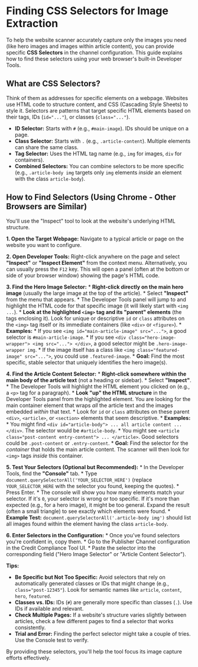 # Finding CSS Selectors for Image Extraction

To help the website scanner accurately capture only the images you need (like hero images and images within article content), you can provide specific **CSS Selectors** in the channel configuration. This guide explains how to find these selectors using your web browser's built-in Developer Tools.

## What are CSS Selectors?

Think of them as addresses for specific elements on a webpage. Websites use HTML code to structure content, and CSS (Cascading Style Sheets) to style it. Selectors are patterns that target specific HTML elements based on their tags, IDs (`id="..."`), or classes (`class="..."`).

*   **ID Selector:** Starts with `#` (e.g., `#main-image`). IDs should be unique on a page.
*   **Class Selector:** Starts with `.` (e.g., `.article-content`). Multiple elements can share the same class.
*   **Tag Selector:** Uses the HTML tag name (e.g., `img` for images, `div` for containers).
*   **Combined Selectors:** You can combine selectors to be more specific (e.g., `.article-body img` targets only `img` elements *inside* an element with the class `article-body`).

## How to Find Selectors (Using Chrome - Other Browsers are Similar)

You'll use the "Inspect" tool to look at the website's underlying HTML structure.

**1. Open the Target Webpage:**
Navigate to a typical article or page on the website you want to configure.

**2. Open Developer Tools:**
Right-click anywhere on the page and select **"Inspect"** or **"Inspect Element"** from the context menu. Alternatively, you can usually press the `F12` key. This will open a panel (often at the bottom or side of your browser window) showing the page's HTML code.

**3. Find the Hero Image Selector:**
    *   **Right-click directly on the main hero image** (usually the large image at the top of the article).
    *   Select **"Inspect"** from the menu that appears.
    *   The Developer Tools panel will jump to and highlight the HTML code for that specific image (it will likely start with `<img ...`).
    *   **Look at the highlighted `<img>` tag and its "parent" elements** (the tags enclosing it). Look for unique or descriptive `id` or `class` attributes on the `<img>` tag itself or its immediate containers (like `<div>` or `<figure>`).
    *   **Examples:**
        *   If you see `<img id="main-article-image" src="...">`, a good selector is `#main-article-image`.
        *   If you see `<div class="hero-image-wrapper"> <img src="..."> </div>`, a good selector might be `.hero-image-wrapper img`.
        *   If the image itself has a class like `<img class="featured-image" src="...">`, you could use `.featured-image`.
    *   **Goal:** Find the most specific, stable selector that uniquely identifies the hero image(s).

**4. Find the Article Content Selector:**
    *   **Right-click somewhere within the main body of the article text** (not a heading or sidebar).
    *   Select **"Inspect"**.
    *   The Developer Tools will highlight the HTML element you clicked on (e.g., a `<p>` tag for a paragraph).
    *   **Look "up" the HTML structure** in the Developer Tools panel from the highlighted element. You are looking for the main container element that wraps *all* the article text and the images embedded *within* that text.
    *   Look for `id` or `class` attributes on these parent `<div>`, `<article>`, or `<section>` elements that seem descriptive.
    *   **Examples:**
        *   You might find `<div id="article-body"> ... all article content ... </div>`. The selector would be `#article-body`.
        *   You might see `<article class="post-content entry-content"> ... </article>`. Good selectors could be `.post-content` or `.entry-content`.
    *   **Goal:** Find the selector for the *container* that holds the main article content. The scanner will then look for `<img>` tags *inside* this container.

**5. Test Your Selectors (Optional but Recommended):**
    *   In the Developer Tools, find the **"Console"** tab.
    *   Type `document.querySelectorAll('YOUR_SELECTOR_HERE')` (replace `YOUR_SELECTOR_HERE` with the selector you found, keeping the quotes).
    *   Press Enter.
    *   The console will show you how many elements match your selector. If it's `0`, your selector is wrong or too specific. If it's more than expected (e.g., for a hero image), it might be too general. Expand the result (often a small triangle) to see exactly which elements were found.
    *   **Example Test:** `document.querySelectorAll('.article-body img')` should list all images found within the element having the class `article-body`.

**6. Enter Selectors in the Configuration:**
    *   Once you've found selectors you're confident in, copy them.
    *   Go to the Publisher Channel configuration in the Credit Compliance Tool UI.
    *   Paste the selector into the corresponding field ("Hero Image Selector" or "Article Content Selector").

**Tips:**

*   **Be Specific but Not Too Specific:** Avoid selectors that rely on automatically generated classes or IDs that might change (e.g., `class="post-12345"`). Look for semantic names like `article`, `content`, `hero`, `featured`.
*   **Classes vs. IDs:** IDs (`#`) are generally more specific than classes (`.`). Use IDs if available and relevant.
*   **Check Multiple Pages:** If a website's structure varies slightly between articles, check a few different pages to find a selector that works consistently.
*   **Trial and Error:** Finding the perfect selector might take a couple of tries. Use the Console test to verify.

By providing these selectors, you'll help the tool focus its image capture efforts effectively.
